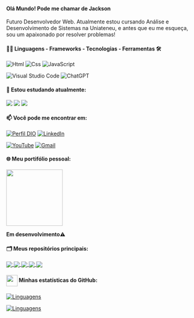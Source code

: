 #### Olá Mundo! Pode me chamar de Jackson

Futuro Desenvolvedor Web. Atualmente estou cursando Análise e Desenvolvimento de Sistemas na Uniateneu, e antes que eu me esqueça, sou um apaixonado por resolver problemas!

<div style="width: max-content;">

#### 👨‍💻 Linguagens - Frameworks - Tecnologias - Ferramentas  🛠

![Html](https://img.shields.io/badge/Html-%23EFD81D?style=flat-square&labelColor=%23414141&logo=html5&logoColor=white)
![Css](https://img.shields.io/badge/Css-%23EFD81D?style=flat-square&labelColor=%23414141&logo=css3&logoColor=white)
![JavaScript](https://img.shields.io/badge/JavaScript-%23EFD81D?style=flat-square&labelColor=%23414141&logo=javascript&logoColor=white)

![Visual Studio Code](https://img.shields.io/badge/Visual%20Studio%20Code-%232D9EEA?style=flat-square&labelColor=%23414141&logo=visual-studio-code&logoColor=white)
![ChatGPT](https://img.shields.io/badge/ChatGPT-%231A9A7A?style=flat-square&labelColor=%23414141&logo=openai&logoColor=white)</div></div>

#### 🌱 Estou estudando atualmente:
<div>
<img src="https://img.shields.io/badge/JavaScript-%232F74C0?style=flat-square&labelColor=%23414141&logo=javascript&logoColor=white" />
<img src="https://img.shields.io/badge/Angular-%23DE3641?style=flat-square&labelColor=%23414141&logo=angular&logoColor=white" />
<img src="https://img.shields.io/badge/Inglês-%2300A86B?style=flat-square&labelColor=%23414141logoColor=white" />
</div>

#### 📫 Você pode me encontrar em:

[![Perfil DIO](https://img.shields.io/badge/-Meu%20Perfil%20na%20DIO-30A3DC?style=for-the-badge)](https://www.dio.me/users/computadordb)
[![LinkedIn](https://img.shields.io/badge/-LinkedIn-%230A66C2?style=flat-square&labelColor=%230A66C2&logo=linkedin&logoColor=black&link=https://www.linkedin.com/in/jackson-nascimento-bb4454205/)](https://www.linkedin.com/in/jackson-nascimento-bb4454205/)

[![YouTube](https://img.shields.io/badge/YouTube-%23FF0000.svg?style=flat-square&logo=YouTube&logoColor=black&link=https://www.youtube.com/@Big0notation
)](https://www.youtube.com/@Big0notation
)</div>
[![Gmail](https://img.shields.io/badge/computadordb@gmail.com-%230078D4.svg?style=flat-square&logo=microsoftoutlook&logoColor=black&link=mailto:computadordb@gmail.com)](mailto:computadordb@gmail.com)

#### 🌐 Meu portifólio pessoal:
<div >
	<a href="https://jackson-lorran.vercel.app/">
  	<img align="center" src="https://s3.amazonaws.com/ibc-portal/wp-content/uploads/2017/10/19140245/portfolio-como-fazer1.jpg" width="150" />
  	</a>
</div>
	<p><strong>Em desenvolvimento</strong>⚠️</p>

#### 🗂️ Meus repositórios principais:

<a href="https://github.com/JackDev085/encurtador-html_css">
  <img align="center" src="https://github-readme-stats.vercel.app/api/pin/?username=jackdev085&repo=landing-pagee
&&theme=dark" />
</a>
<a href="https://github.com/JackDev085/encurtador-html_css">
  <img align="center" src="https://github-readme-stats.vercel.app/api/pin/?username=jackdev085&repo=encurtador-html_css&&theme=dark" />
</a>
<a href="https://github.com/JackDev085/jogo_do_mario-Html_Css_Js">
  <img align="center" src="https://github-readme-stats.vercel.app/api/pin/?username=jackdev085&repo=jogo_do_mario-js&&theme=dark" />
</a>
<a href="https://github.com/JackDev085/jogo_do_mario-Html_Css_Js">
  <img align="center" src="https://github-readme-stats.vercel.app/api/pin/?username=jackdev085&repo=pinguim-css&&theme=dark" />
</a>
<a href="https://github.com/JackDev085/jogo_do_mario-Html_Css_Js">
  <img align="center" src="https://github-readme-stats.vercel.app/api/pin/?username=jackdev085&repo=netflix-copy-page&&theme=dark" />
</a>



#### <img src="https://github.githubassets.com/images/modules/logos_page/GitHub-Mark.png" width="30" style="vertical-align: middle;"> Minhas estatísticas do GitHub: 
[![Linguagens](https://github-readme-stats.vercel.app/api?username=jackdev085&show_icons=true&locale=pt-BR&&theme=dark)](https://github.com/jackdev085?tab=repositories)

[![Linguagens](https://github-readme-stats.vercel.app/api/top-langs/?username=jackdev085&layout=compact&locale=pt-BR&&)](https://github.com/jackdev085?tab=repositories)

#
